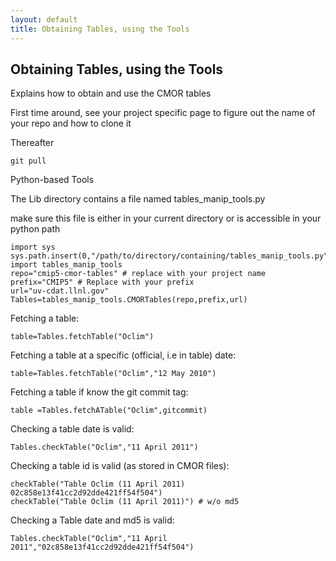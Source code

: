 ```yaml
---
layout: default
title: Obtaining Tables, using the Tools
---
```


##  Obtaining Tables, using the Tools

Explains how to obtain and use the CMOR tables

First time around, see your project specific page to figure out the name of your repo and how to clone it

Thereafter
    
    git pull

Python-based Tools

The Lib directory contains a file named tables\_manip\_tools.py

make sure this file is either in your current directory or is accessible in
your python path

    import sys
    sys.path.insert(0,"/path/to/directory/containing/tables_manip_tools.py")
    import tables_manip_tools
    repo="cmip5-cmor-tables" # replace with your project name
    prefix="CMIP5" # Replace with your prefix
    url="uv-cdat.llnl.gov"
    Tables=tables_manip_tools.CMORTables(repo,prefix,url)

Fetching a table:

    table=Tables.fetchTable("Oclim")

Fetching a table at a specific (official, i.e in table) date:

    table=Tables.fetchTable("Oclim","12 May 2010")

Fetching a table if know the git commit tag:

    table =Tables.fetchATable("Oclim",gitcommit)

Checking a table date is valid:

    Tables.checkTable("Oclim","11 April 2011")

Checking a table id is valid (as stored in CMOR files):

    checkTable("Table Oclim (11 April 2011) 02c858e13f41cc2d92dde421ff54f504")
    checkTable("Table Oclim (11 April 2011)") # w/o md5

Checking a Table date and md5 is valid:

    Tables.checkTable("Oclim","11 April 2011","02c858e13f41cc2d92dde421ff54f504")
